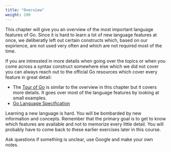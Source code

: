 ```yaml
---
title: "Overview"
weight: 200
---
```


This chapter will give you an overview of the most important language features of Go.
Since it is hard to learn a lot of new language features at once, we deliberatly left out certain constructs which, based on our expirience, are not used very often and which are not required most of the time.

If you are intressted in more details when going over the topics or when you come across a syntax construct somewhere else which we did not cover you can always reach out to the official Go resources which cover every feature in great detail:

* The [Tour of Go](https://go.dev/tour/list) is similar to the overview in this chapter but it covers more details. It goes over most of the language features by looking at small examples.
* [Go Language Specification](https://go.dev/ref/spec)

Learning a new language is hard. You will be bombarded by new information and concepts. Remember that the primary goal is to get to know which features are available and not to memorize every little detail. You will probably have to come back to these earlier exercises later in this course.

Ask questions if something is unclear, use Google and make your own notes.
